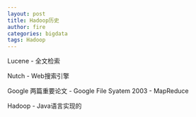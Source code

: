 ```yaml
---
layout: post
title: Hadoop历史
author: fire
categories: bigdata 
tags: Hadoop
---
```


Lucene
    - 全文检索

Nutch
    - Web搜索引擎

Google 两篇重要论文
    - Google File Syatem 2003
    - MapReduce

Hadoop
    - Java语言实现的